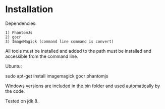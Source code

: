 Installation
=============

Dependencies:

    1) PhantomJs
    2) gocr
    3) ImageMagick (command line command is convert)

All tools must be installed and added to the path must be installed and accessible from the command line.

Ubuntu:

sudo apt-get install imagemagick gocr phantomjs

Windows versions are included in the bin folder and used automatically by the code.

Tested on jdk 8.

